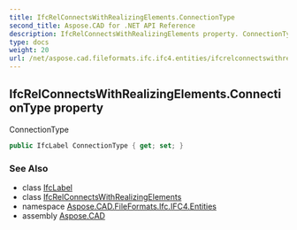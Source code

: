 ```yaml
---
title: IfcRelConnectsWithRealizingElements.ConnectionType
second_title: Aspose.CAD for .NET API Reference
description: IfcRelConnectsWithRealizingElements property. ConnectionType
type: docs
weight: 20
url: /net/aspose.cad.fileformats.ifc.ifc4.entities/ifcrelconnectswithrealizingelements/connectiontype/
---
```

## IfcRelConnectsWithRealizingElements.ConnectionType property

ConnectionType

```csharp
public IfcLabel ConnectionType { get; set; }
```

### See Also

* class [IfcLabel](../../../aspose.cad.fileformats.ifc.ifc4.types/ifclabel/)
* class [IfcRelConnectsWithRealizingElements](../)
* namespace [Aspose.CAD.FileFormats.Ifc.IFC4.Entities](../../ifcrelconnectswithrealizingelements/)
* assembly [Aspose.CAD](../../../)


